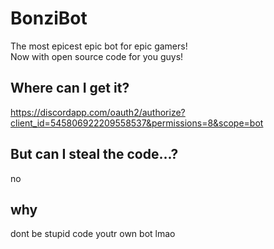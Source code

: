 # BonziBot
The most epicest epic bot for epic gamers!<br />
Now with open source code for you guys!

## Where can I get it?
https://discordapp.com/oauth2/authorize?client_id=545806922209558537&permissions=8&scope=bot

## But can I steal the code...?
no

## why
dont be stupid code youtr own bot lmao
